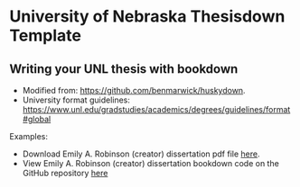 # University of Nebraska Thesisdown Template
## Writing your UNL thesis with bookdown

+ Modified from: https://github.com/benmarwick/huskydown.
+ University format guidelines: https://www.unl.edu/gradstudies/academics/degrees/guidelines/format#global

Examples:

+ Download Emily A. Robinson (creator) dissertation pdf file [here](https://github.com/earobinson95/EmilyARobinson-UNL-dissertation/raw/main/_book/thesis.pdf).
+ View Emily A. Robinson (creator) dissertation bookdown code on the GitHub repository [here](https://github.com/earobinson95/EmilyARobinson-UNL-dissertation)